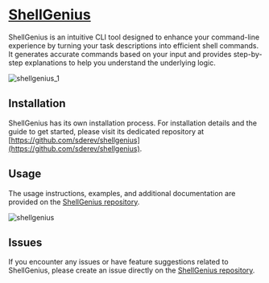 # [ShellGenius](https://github.com/sderev/shellgenius)

ShellGenius is an intuitive CLI tool designed to enhance your command-line experience by turning your task descriptions into efficient shell commands. It generates accurate commands based on your input and provides step-by-step explanations to help you understand the underlying logic.

![shellgenius_1](https://github.com/sderev/llm-toolbox/assets/24412384/30589efb-dac3-4a47-8cb9-e4d69cbbd22a)

## Installation

ShellGenius has its own installation process. For installation details and the guide to get started, please visit its dedicated repository at [https://github.com/sderev/shellgenius](https://github.com/sderev/shellgenius).

## Usage

The usage instructions, examples, and additional documentation are provided on the [ShellGenius repository](https://github.com/sderev/shellgenius).

![shellgenius](https://github.com/sderev/llm-toolbox/assets/24412384/aa0045e7-5d86-4835-9129-d8c124f6f6f3)

## Issues

If you encounter any issues or have feature suggestions related to ShellGenius, please create an issue directly on the [ShellGenius repository](https://github.com/sderev/shellgenius).

